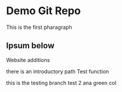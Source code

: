 # Demo Git Repo 

This is the first pharagraph 

## Ipsum below 
Website additions

there is an introductory path 
Test function

this is the testing branch
test 2
ana
green col